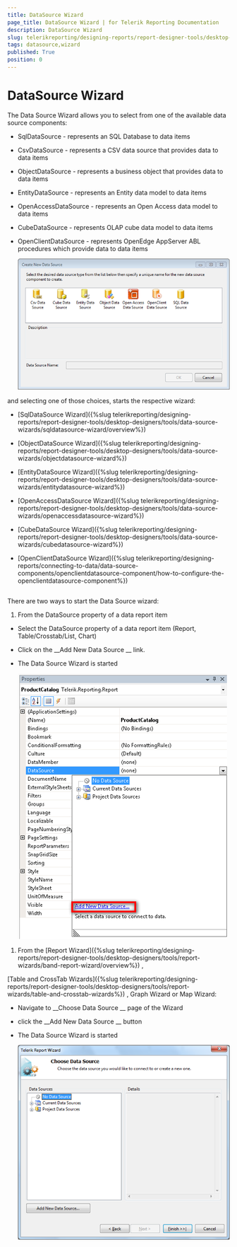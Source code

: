 ```yaml
---
title: DataSource Wizard
page_title: DataSource Wizard | for Telerik Reporting Documentation
description: DataSource Wizard
slug: telerikreporting/designing-reports/report-designer-tools/desktop-designers/tools/data-source-wizards/datasource-wizard
tags: datasource,wizard
published: True
position: 0
---
```


# DataSource Wizard



The Data Source Wizard allows you to select from one of the available data source components:
      


* SqlDataSource - represents an SQL Database to data items
          


* CsvDataSource - represents a CSV data source that provides data to data items
          


* ObjectDataSource - represents a business object that provides data to data items
          


* EntityDataSource - represents an Entity data model to data items
          


* OpenAccessDataSource - represents an Open Access data model to data items
          


* CubeDataSource - represents OLAP cube data model to data items
          


* OpenClientDataSource - represents OpenEdge AppServer ABL procedures which provide data to data items
          


  
  ![](images/DataSourceWizard1.png)

and selecting one of those choices, starts the respective wizard:


* [SqlDataSource Wizard]({%slug telerikreporting/designing-reports/report-designer-tools/desktop-designers/tools/data-source-wizards/sqldatasource-wizard/overview%})


* [ObjectDataSource Wizard]({%slug telerikreporting/designing-reports/report-designer-tools/desktop-designers/tools/data-source-wizards/objectdatasource-wizard%})


* [EntityDataSource Wizard]({%slug telerikreporting/designing-reports/report-designer-tools/desktop-designers/tools/data-source-wizards/entitydatasource-wizard%})


* [OpenAccessDataSource Wizard]({%slug telerikreporting/designing-reports/report-designer-tools/desktop-designers/tools/data-source-wizards/openaccessdatasource-wizard%})


* [CubeDataSource Wizard]({%slug telerikreporting/designing-reports/report-designer-tools/desktop-designers/tools/data-source-wizards/cubedatasource-wizard%})


* [OpenClientDataSource Wizard]({%slug telerikreporting/designing-reports/connecting-to-data/data-source-components/openclientdatasource-component/how-to-configure-the-openclientdatasource-component%})


## 

There are two ways to start the Data Source wizard:


1. From the DataSource property of a data report item
            


* Select the DataSource property of a data report item (Report, Table/Crosstab/List, Chart)
                


* Click on the 
__Add New Data Source
__ link.
                


* The Data Source Wizard is started
                
  
  ![](images/DataSourceWizard2.png)

1. From the 
[Report Wizard]({%slug telerikreporting/designing-reports/report-designer-tools/desktop-designers/tools/report-wizards/band-report-wizard/overview%})
,
              
[Table and CrossTab Wizards]({%slug telerikreporting/designing-reports/report-designer-tools/desktop-designers/tools/report-wizards/table-and-crosstab-wizards%})
,
              Graph Wizard or Map Wizard:
            


* Navigate to 
__Choose Data Source
__ page of the Wizard
                


* click the 
__Add New Data Source
__ button
                


* The Data Source Wizard is started
                
  
  ![](images/DataSourceWizard3.png)
